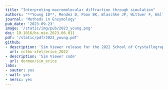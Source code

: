 ```yaml
---
title: "Interpreting macromolecular diffraction through simulation"
authors: "**Young ID**, Mendez D, Poon BK, Blaschke JP, Wittwer F, Wall ME, Sauter NK" # use &#42; for co-first
journal: 'Methods in Enzymology'
pub_date: '2023-09-23'
image: '/static/img/pub/2023_young.png'
doi: 10.1016/bs.mie.2023.06.011
pdf: '/static/pdf/2023_young.pdf'
github:
- description: 'Sim Viewer release for the 2022 School of Crystallography in Erice'
  url: cctbx-xfel/erice_2022
- description: 'Sim Viewer code'
  url: dermen/sim_erice
labs:
- sauter: yes
- wall: yes
- nersc: yes
---
```

